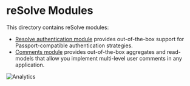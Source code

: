 # **reSolve Modules**

This directory contains reSolve modules:

* [Resolve authentication module](resolve-module-auth/) provides out-of-the-box support for Passport-compatible authentication strategies.
* [Comments module](resolve-module-comments/) provides out-of-the-box aggregates and read-models that allow you implement multi-level user comments in any application.

![Analytics](https://ga-beacon.appspot.com/UA-118635726-1/packages-modules-readme?pixel)
